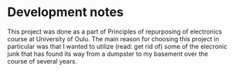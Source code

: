 # Development notes

This project was done as a part of Principles of repurposing of electronics course at University of Oulu. The main reason for choosing this project in particular was that I wanted to utilize (read: get rid of) some of the elecronic junk that has found its way from a dumpster to my basement over the course of several years.
